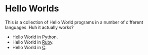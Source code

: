 Hello Worlds
===

This is a collection of Hello World programs in a number of different languages. Huh it actually works?

- Hello World in [Python](python/README.md).
- Hello World in [Ruby](ruby/README.md).
- Hello World in [C](c/README.md).
